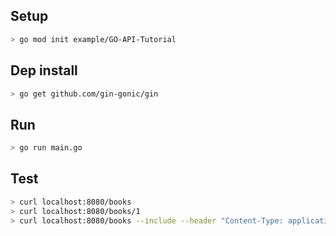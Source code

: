 ## Setup
```bash
> go mod init example/GO-API-Tutorial

```
## Dep install
```bash
> go get github.com/gin-gonic/gin
```

## Run
```bash
> go run main.go
```
## Test
```bash
> curl localhost:8080/books
> curl localhost:8080/books/1
> curl localhost:8080/books --include --header "Content-Type: application/json" -d "@body.json" --request "POST"
```